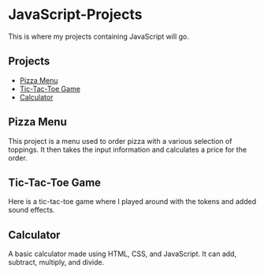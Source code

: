 # JavaScript-Projects
 This is where my projects containing JavaScript will go.
## Projects
* [Pizza Menu](https://github.com/glarson1/JavaScript-Projects/tree/main/Pizza_Project)
* [Tic-Tac-Toe Game](https://github.com/glarson1/JavaScript-Projects/tree/main/TicTacToe)
* [Calculator](https://github.com/glarson1/JavaScript-Projects/tree/main/Calculator)

## Pizza Menu
This project is a menu used to order pizza with a various selection of toppings. It then takes the input 
information and calculates a price for the order.

## Tic-Tac-Toe Game
Here is a tic-tac-toe game where I played around with the tokens and added sound effects.

## Calculator
A basic calculator made using HTML, CSS, and JavaScript. It can add, subtract, multiply, and divide.

